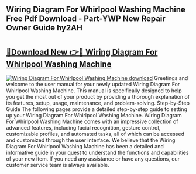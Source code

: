 ## Wiring Diagram For Whirlpool Washing Machine Free Pdf Download - Part-YWP New Repair Owner Guide hy2AH

# <h2><a href="http://dfl3ct.blite.top/?on=Wiring+Diagram+For+Whirlpool+Washing+Machine">🔗Download New 👉🔴 Wiring Diagram For Whirlpool Washing Machine</a></h2>

[![Wiring Diagram For Whirlpool Washing Machine download](https://i.imgur.com/lujVjoI.png)](http://dfl3ct.blite.top/?on=Wiring+Diagram+For+Whirlpool+Washing+Machine)
Greetings and welcome to the user manual for your newly updated Wiring Diagram For Whirlpool Washing Machine. This manual is specifically designed to help you get the most out of your product by providing a thorough explanation of its features, setup, usage, maintenance, and problem-solving. Step-by-Step Guide The following pages provide a detailed step-by-step guide to setting up your Wiring Diagram For Whirlpool Washing Machine. Wiring Diagram For Whirlpool Washing Machine comes with an impressive collection of advanced features, including facial recognition, gesture control, customizable profiles, and automated tasks, all of which can be accessed and customized through the user interface. We believe that the Wiring Diagram For Whirlpool Washing Machine has been a detailed and informative guide in your quest to understand the functions and capabilities of your new item. If you need any assistance or have any questions, our customer service team is always available.
